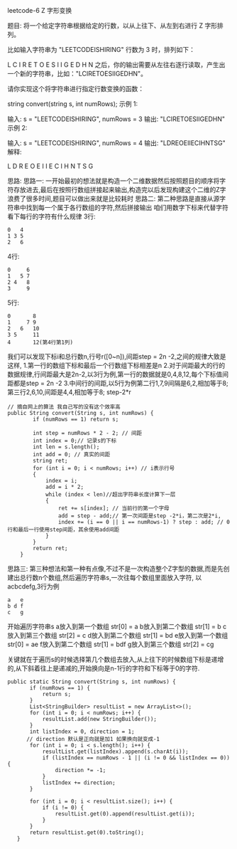 leetcode-6 Z 字形变换

题目:
将一个给定字符串根据给定的行数，以从上往下、从左到右进行 Z 字形排列。

比如输入字符串为 "LEETCODEISHIRING" 行数为 3 时，排列如下：

L   C   I   R
E T O E S I I G
E   D   H   N
之后，你的输出需要从左往右逐行读取，产生出一个新的字符串，比如："LCIRETOESIIGEDHN"。

请你实现这个将字符串进行指定行数变换的函数：

string convert(string s, int numRows);
示例 1:

输入: s = "LEETCODEISHIRING", numRows = 3
输出: "LCIRETOESIIGEDHN"
示例 2:

输入: s = "LEETCODEISHIRING", numRows = 4
输出: "LDREOEIIECIHNTSG"
解释:

L     D     R
E   O E   I I
E C   I H   N
T     S     G

思路:
思路一: 一开始最初的想法就是构造一个二维数据然后按照题目的顺序将字符存放进去,最后在按照行数组拼接起来输出,构造完以后发现构建这个二维的Z字浪费了很多时间,题目可以做出来就是比较耗时
思路二:
第二种思路是直接从源字符串中找到每一个属于各行数组的字符,然后拼接输出
咱们用数字下标来代替字符看下每行的字符有什么规律
3行:
```
0   4
1 3 5
2   6
```

4行:
```
0     6
1   5 7
2 4   8
3     9
```

5行:
```
0       8
1     7 9
2   6   10
3 5     11
4       12(第4行第1列)
```
我们可以发现下标i和总行数n,行号r([0~n]),间距step = 2n -2,之间的规律大致是这样,
1.第一行的数组下标和最后一个行数组下标相差是n
2.对于间距最大的行的数据规律,行间距最大是2n-2,以3行为例,第一行的数据就是0,4,8,12,每个下标值间距都是step = 2n -2
3.中间行的间距,以5行为例第二行1,7,9间隔是6,2,相加等于8;第三行2,6,10,间距是4,4,相加等于8;
step-2*r
```
// 摘自网上的算法 我自己写的没有这个效率高
public String convert(String s, int numRows) {
		if (numRows == 1) return s;

		int step = numRows * 2 - 2; // 间距
		int index = 0;// 记录s的下标
		int len = s.length();
		int add = 0; // 真实的间距
		string ret;
		for (int i = 0; i < numRows; i++) // i表示行号
		{
			index = i;
			add = i * 2;
			while (index < len)//超出字符串长度计算下一层
			{
				ret += s[index]; // 当前行的第一个字母
				add = step - add;// 第一次间距是step -2*i，第二次是2*i,
				index += (i == 0 || i == numRows-1) ? step : add; // 0行和最后一行使用step间距，其余使用add间距
			}
		}
		return ret;
	}
```
思路三:
第三种想法和第一种有点像,不过不是一次构造整个Z字型的数据,而是先创建出总行数n个数组,然后遍历字符串s,一次往每个数组里面放入字符,
以acbcdefg,3行为例
```
a   e
b d f
c   g
```
开始遍历字符串s
a放入到第一个数组  str[0] = a
b放入到第二个数组  str[1] = b
c放入到第三个数组  str[2] = c
d放入到第二个数组  str[1] = bd
e放入到第一个数组  str[0] = ae
f放入到第二个数组  str[1] = bdf
g放入到第三个数组  str[2] = cg

关键就在于遍历s的时候选择第几个数组去放入,从上往下的时候数组下标是递增的,从下斜着往上是递减的,开始换向是n-1行的字符和下标等于0的字符.

```
public static String convert(String s, int numRows) {
       if (numRows == 1) {
           return s;
       }
       List<StringBuilder> resultList = new ArrayList<>();
       for (int i = 0; i < numRows; i++) {
           resultList.add(new StringBuilder());
       }
       int listIndex = 0, direction = 1;
      // direction 默认是正向就是加1 如果换向就变成-1
       for (int i = 0; i < s.length(); i++) {
           resultList.get(listIndex).append(s.charAt(i));
           if (listIndex == numRows - 1 || (i != 0 && listIndex == 0)) {
               direction *= -1;
           }
           listIndex += direction;
       }

       for (int i = 0; i < resultList.size(); i++) {
           if (i != 0) {
               resultList.get(0).append(resultList.get(i));
           }
       }
       return resultList.get(0).toString();
   }
```
